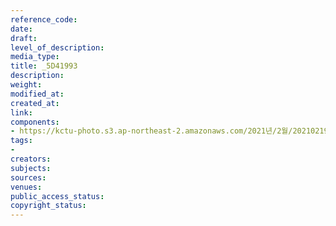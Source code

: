 ```yaml
---
reference_code: 
date: 
draft: 
level_of_description: 
media_type: 
title: _5D41993
description: 
weight: 
modified_at: 
created_at: 
link: 
components:
- https://kctu-photo.s3.ap-northeast-2.amazonaws.com/2021년/2월/20210219_백기완+선생+발인.영결식.하관/송승현/_5D41993.jpg
tags:
- 
creators: 
subjects: 
sources: 
venues: 
public_access_status: 
copyright_status: 
---
```

